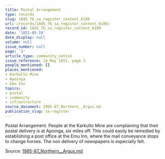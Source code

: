 ```yaml
---
title: Postal Arrangement
type: records
slug: 1845_76_sa_register_content_6189
url: /records/1845_76_sa_register_content_6189/
record_id: 1845_76_sa_register_content_6189
date: '1851-05-14'
date_display: null
volume: null
issue_number: null
page: '3'
article_type: community_notice
issue_reference: 14 May 1851, page 3
people_mentioned: []
places_mentioned:
- Karkulto Mine
- Apoinga
- Emu Inn
topics:
- postal
- community
- infrastructure
source_document: 1985-87_Northern__Argus.md
publication_slug: sa-register
---
```


Postal Arrangement.  People at the Karkulto Mine are complaining that their postal delivery is at Apoinga, six miles off.  This could easily be remedied by establishing a post office at the Emu Inn, where the mail conveyance stops to change horses.  The non delivery of newspapers is especially felt.

Source: [1985-87_Northern__Argus.md](/downloads/markdown/1985-87_Northern__Argus.md)
